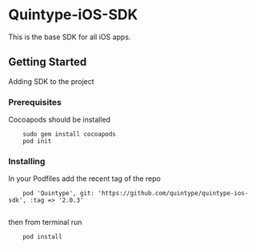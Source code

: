 # Quintype-iOS-SDK

This is the base SDK for all iOS apps.

## Getting Started

Adding SDK to the project

### Prerequisites

Cocoapods should be installed

```
    sudo gem install cocoapods
    pod init

```

### Installing

In your Podfiles add the recent tag of the repo

```
    pod 'Quintype', git: 'https://github.com/quintype/quintype-ios-sdk', :tag => '2.0.3'
    
```
then from terminal run

```
    pod install
```
